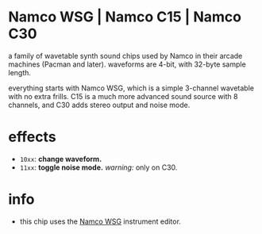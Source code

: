 # Namco WSG | Namco C15 | Namco C30

a family of wavetable synth sound chips used by Namco in their arcade machines (Pacman and later). waveforms are 4-bit, with 32-byte sample length.

everything starts with Namco WSG, which is a simple 3-channel wavetable with no extra frills. C15 is a much more advanced sound source with 8 channels, and C30 adds stereo output and noise mode.

# effects

- `10xx`: **change waveform.**
- `11xx`: **toggle noise mode.** _warning:_ only on C30.

# info

- this chip uses the [Namco WSG](../4-instrument/namco.md) instrument editor.